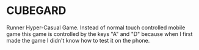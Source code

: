 # CUBEGARD
Runner Hyper-Casual Game.
Instead of normal touch controlled mobile game this game is controlled by the keys "A" and "D" because when I first made the game I didn't know how to test it on the phone.
